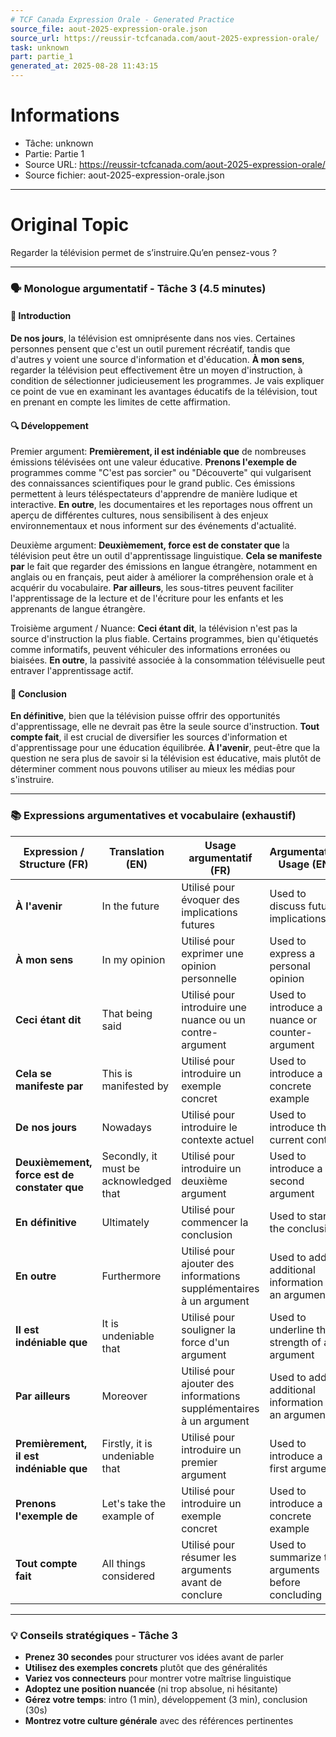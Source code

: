 ```yaml
---
# TCF Canada Expression Orale - Generated Practice
source_file: aout-2025-expression-orale.json
source_url: https://reussir-tcfcanada.com/aout-2025-expression-orale/
task: unknown
part: partie_1
generated_at: 2025-08-28 11:43:15
---
```


# Informations
- Tâche: unknown
- Partie: Partie 1
- Source URL: https://reussir-tcfcanada.com/aout-2025-expression-orale/
- Source fichier: aout-2025-expression-orale.json

---

# Original Topic
Regarder la télévision permet de s’instruire.Qu’en pensez-vous ?

---

### 🗣️ Monologue argumentatif - Tâche 3 (4.5 minutes)

#### 🚀 Introduction
**De nos jours**, la télévision est omniprésente dans nos vies. Certaines personnes pensent que c'est un outil purement récréatif, tandis que d'autres y voient une source d'information et d'éducation. **À mon sens**, regarder la télévision peut effectivement être un moyen d'instruction, à condition de sélectionner judicieusement les programmes. Je vais expliquer ce point de vue en examinant les avantages éducatifs de la télévision, tout en prenant en compte les limites de cette affirmation.

#### 🔍 Développement

Premier argument:
**Premièrement, il est indéniable que** de nombreuses émissions télévisées ont une valeur éducative. **Prenons l'exemple de** programmes comme "C'est pas sorcier" ou "Découverte" qui vulgarisent des connaissances scientifiques pour le grand public. Ces émissions permettent à leurs téléspectateurs d'apprendre de manière ludique et interactive. **En outre**, les documentaires et les reportages nous offrent un aperçu de différentes cultures, nous sensibilisent à des enjeux environnementaux et nous informent sur des événements d'actualité.

Deuxième argument:
**Deuxièmement, force est de constater que** la télévision peut être un outil d'apprentissage linguistique. **Cela se manifeste par** le fait que regarder des émissions en langue étrangère, notamment en anglais ou en français, peut aider à améliorer la compréhension orale et à acquérir du vocabulaire. **Par ailleurs**, les sous-titres peuvent faciliter l'apprentissage de la lecture et de l'écriture pour les enfants et les apprenants de langue étrangère.

Troisième argument / Nuance:
**Ceci étant dit**, la télévision n'est pas la source d'instruction la plus fiable. Certains programmes, bien qu'étiquetés comme informatifs, peuvent véhiculer des informations erronées ou biaisées. **En outre**, la passivité associée à la consommation télévisuelle peut entraver l'apprentissage actif. 

#### 🎯 Conclusion
**En définitive**, bien que la télévision puisse offrir des opportunités d'apprentissage, elle ne devrait pas être la seule source d'instruction. **Tout compte fait**, il est crucial de diversifier les sources d'information et d'apprentissage pour une éducation équilibrée. **À l'avenir**, peut-être que la question ne sera plus de savoir si la télévision est éducative, mais plutôt de déterminer comment nous pouvons utiliser au mieux les médias pour s'instruire.

---

### 📚 Expressions argumentatives et vocabulaire (exhaustif)

| Expression / Structure (FR) | Translation (EN) | Usage argumentatif (FR) | Argumentative Usage (EN) |
|----------------------------|------------------|-------------------------|--------------------------|
| **À l'avenir** | In the future | Utilisé pour évoquer des implications futures | Used to discuss future implications |
| **À mon sens** | In my opinion | Utilisé pour exprimer une opinion personnelle | Used to express a personal opinion |
| **Ceci étant dit** | That being said | Utilisé pour introduire une nuance ou un contre-argument | Used to introduce a nuance or counter-argument |
| **Cela se manifeste par** | This is manifested by | Utilisé pour introduire un exemple concret | Used to introduce a concrete example |
| **De nos jours** | Nowadays | Utilisé pour introduire le contexte actuel | Used to introduce the current context |
| **Deuxièmement, force est de constater que** | Secondly, it must be acknowledged that | Utilisé pour introduire un deuxième argument | Used to introduce a second argument |
| **En définitive** | Ultimately | Utilisé pour commencer la conclusion | Used to start the conclusion |
| **En outre** | Furthermore | Utilisé pour ajouter des informations supplémentaires à un argument | Used to add additional information to an argument |
| **Il est indéniable que** | It is undeniable that | Utilisé pour souligner la force d'un argument | Used to underline the strength of an argument |
| **Par ailleurs** | Moreover | Utilisé pour ajouter des informations supplémentaires à un argument | Used to add additional information to an argument |
| **Premièrement, il est indéniable que** | Firstly, it is undeniable that | Utilisé pour introduire un premier argument | Used to introduce a first argument |
| **Prenons l'exemple de** | Let's take the example of | Utilisé pour introduire un exemple concret | Used to introduce a concrete example |
| **Tout compte fait** | All things considered | Utilisé pour résumer les arguments avant de conclure | Used to summarize the arguments before concluding |

---

### 💡 Conseils stratégiques - Tâche 3

- **Prenez 30 secondes** pour structurer vos idées avant de parler
- **Utilisez des exemples concrets** plutôt que des généralités
- **Variez vos connecteurs** pour montrer votre maîtrise linguistique
- **Adoptez une position nuancée** (ni trop absolue, ni hésitante)
- **Gérez votre temps**: intro (1 min), développement (3 min), conclusion (30s)
- **Montrez votre culture générale** avec des références pertinentes